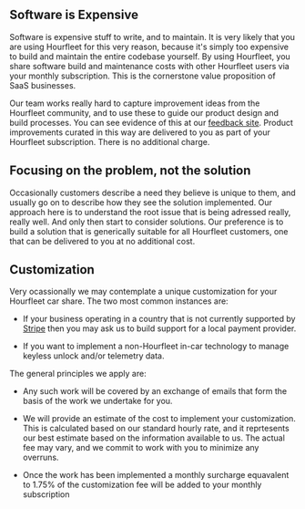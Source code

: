 ## Software is Expensive

Software is expensive stuff to write, and to maintain. It is very likely that you are using Hourfleet for this very reason, because it's simply too expensive to build and maintain the entire codebase yourself. By using Hourfleet, you share software build and maintenance costs with other Hourfleet users via your monthly subscription. This is the cornerstone value proposition of SaaS businesses.  

Our team works really hard to capture improvement ideas from the Hourfleet community, and to use these to guide our product design and build processes. You can see evidence of this at our [feedback site](http://feedback.hourfleet.com). Product improvements curated in this way are delivered to you as part of your Hourfleet subscription. There is no additional charge.

## Focusing on the problem, not the solution  

Occasionally customers describe a need they believe is unique to them, and usually go on to describe how they see the solution implemented. Our approach here is to understand the root issue that is being adressed really, really well. And only then start to consider solutions. Our preference is to build a solution that is generically suitable for all Hourfleet customers, one that can be delivered to you at no additional cost.

## Customization  

Very ocassionally we may contemplate a unique customization for your Hourfleet car share. The two most common instances are: 

- If your business operating in a country that is not currently supported by [Stripe](https://stripe.com/global) then you may ask us to build support for a local payment provider.

- If you want to implement a non-Hourfleet in-car technology to manage keyless unlock and/or telemetry data.  

The general principles we apply are:

- Any such work will be covered by an exchange of emails that form the basis of the work we undertake for you.

- We will provide an estimate of the cost to implement your customization. This is calculated based on our standard hourly rate, and it reprtesents our best estimate based on the information available to us. The actual fee may vary, and we commit to work with you to minimize any overruns.

- Once the work has been implemented a monthly surcharge equavalent to 1.75% of the customization fee will be added to your monthly subscription


